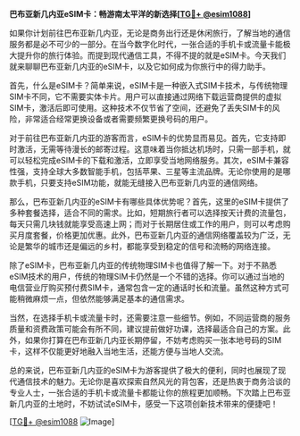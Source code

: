 **巴布亚新几内亚eSIM卡：畅游南太平洋的新选择[[TG💪+ @esim1088](https://t.me/s/esim1088)]**

如果你计划前往巴布亚新几内亚，无论是商务出行还是休闲旅行，了解当地的通信服务都是必不可少的一部分。在当今数字化时代，一张合适的手机卡或流量卡能极大提升你的旅行体验。而提到现代通信工具，不得不提的就是eSIM卡。今天我们就来聊聊巴布亚新几内亚的eSIM卡，以及它如何成为你旅行中的得力助手。

首先，什么是eSIM卡？简单来说，eSIM卡是一种嵌入式SIM卡技术，与传统物理SIM卡不同，它不需要实体卡片。用户可以直接通过网络下载运营商提供的虚拟SIM卡，激活后即可使用。这种技术不仅节省了空间，还避免了丢失SIM卡的风险，非常适合经常更换设备或者需要频繁更换号码的用户。

对于前往巴布亚新几内亚的游客而言，eSIM卡的优势显而易见。首先，它支持即时激活，无需等待漫长的邮寄过程。这意味着当你抵达机场时，只需一部手机，就可以轻松完成eSIM卡的下载和激活，立即享受当地网络服务。其次，eSIM卡兼容性强，支持全球大多数智能手机，包括苹果、三星等主流品牌。无论你使用的是哪款手机，只要支持eSIM功能，就能无缝接入巴布亚新几内亚的通信网络。

那么，巴布亚新几内亚的eSIM卡有哪些具体优势呢？首先，这里的eSIM卡提供了多种套餐选择，适合不同的需求。比如，短期旅行者可以选择按天计费的流量包，每天只需几块钱就能享受高速上网；而对于长期居住或工作的用户，则可以考虑购买月度套餐，价格更加优惠。此外，巴布亚新几内亚的通信网络覆盖较为广泛，无论是繁华的城市还是偏远的乡村，都能享受到稳定的信号和流畅的网络连接。

除了eSIM卡，巴布亚新几内亚的传统物理SIM卡也值得了解一下。对于不熟悉eSIM技术的用户，传统的物理SIM卡仍然是一个不错的选择。你可以通过当地的电信营业厅购买预付费SIM卡，通常包含一定的通话时长和流量。虽然这种方式可能稍微麻烦一点，但依然能够满足基本的通信需求。

当然，在选择手机卡或流量卡时，还需要注意一些细节。例如，不同运营商的服务质量和资费政策可能会有所不同，建议提前做好功课，选择最适合自己的方案。此外，如果你打算在巴布亚新几内亚长期停留，不妨考虑购买一张本地号码的SIM卡，这样不仅能更好地融入当地生活，还能方便与当地人交流。

总的来说，巴布亚新几内亚的eSIM卡为游客提供了极大的便利，同时也展现了现代通信技术的魅力。无论你是喜欢探索自然风光的背包客，还是热衷于商务洽谈的专业人士，一张合适的手机卡或流量卡都能让你的旅程更加顺畅。下次踏上巴布亚新几内亚的土地时，不妨试试eSIM卡，感受一下这项创新技术带来的便捷吧！

[[TG💪+ @esim1088](https://t.me/s/esim1088) ![Image](https://i.postimg.cc/4NQfJmqS/Snipaste-2025-05-13-00-14-12.png)]